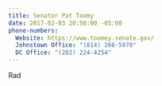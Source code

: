 ```yaml
---
title: Senator Pat Toomy
date: 2017-02-03 20:58:00 -05:00
phone-numbers:
  Website: https://www.toomey.senate.gov/
  Johnstown Office: "(814) 266-5970"
  DC Office: "(202) 224-4254"
---
```


Rad
